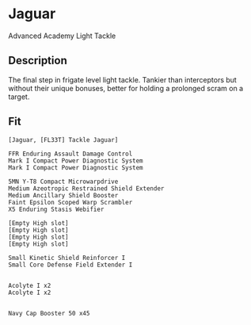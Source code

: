 # Jaguar

Advanced Academy Light Tackle

## Description

The final step in frigate level light tackle. Tankier than interceptors but without their unique bonuses, better for holding a prolonged scram on a target.

## Fit

```
[Jaguar, [FL33T] Tackle Jaguar]

FFR Enduring Assault Damage Control
Mark I Compact Power Diagnostic System
Mark I Compact Power Diagnostic System

5MN Y-T8 Compact Microwarpdrive
Medium Azeotropic Restrained Shield Extender
Medium Ancillary Shield Booster
Faint Epsilon Scoped Warp Scrambler
X5 Enduring Stasis Webifier

[Empty High slot]
[Empty High slot]
[Empty High slot]
[Empty High slot]

Small Kinetic Shield Reinforcer I
Small Core Defense Field Extender I


Acolyte I x2
Acolyte I x2


Navy Cap Booster 50 x45
```
